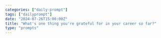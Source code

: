 ```yaml
---
categories: ["daily-prompt"]
tags: ["dailyprompt"]
date: "2024-07-26T15:00:00Z"
title: "What's one thing you're grateful for in your career so far?"
type: "prompts"
---
```

